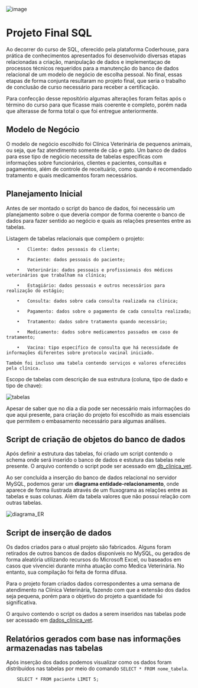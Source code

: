 ![image](https://user-images.githubusercontent.com/131414411/233514507-d6569471-0583-432a-a2cf-4e9db82bd2ea.png)

# Projeto Final SQL 

Ao decorrer do curso de SQL, oferecido pela plataforma Coderhouse, para prática de conhecimentos apresentados foi desenvolvido diversas 
etapas relacionadas a criação, manipulação de dados e implementaçao de processos técnicos requeridos para a manutenção do banco de dados 
relacional de um modelo de negócio de escolha pessoal. No final, essas etapas de forma conjunta resultaram no projeto final, que seria o 
trabalho de conclusão de curso necessário para receber a certificação. 

Para confecção desse repositório algumas alterações foram feitas após o término do curso para que ficasse mais coerente e completo, porém nada 
que alterasse de forma total o que foi entregue anteriormente. 

## Modelo de Negócio 
O modelo de negócio escolhido foi Clínica Veterinária de pequenos animais, ou seja, que faz atendimento somente de cão e gato. Um banco de dados 
para esse tipo de negócio necessita de tabelas específicas com informações sobre funcionários, clientes e pacientes, consultas e pagamentos, além 
de controle de receituário, como quando é recomendado tratamento e quais medicamentos foram necessários. 

## Planejamento Inicial 

Antes de ser montado o script do banco de dados, foi necessário um planejamento sobre o que deveria compor de forma coerente o banco de dados para 
fazer sentido ao negócio e quais as relações presentes entre as tabelas.

Listagem de tabelas relacionais que compõem o projeto:

        •	Cliente: dados pessoais do cliente;
        
        •	Paciente: dados pessoais do paciente;
        
        •	Veterinário: dados pessoais e profissionais dos médicos veterinários que trabalham na clínica;
        
        •	Estagiário: dados pessoais e outros necessários para realização do estágio;
        
        •	Consulta: dados sobre cada consulta realizada na clínica;
        
        •	Pagamento: dados sobre o pagamento de cada consulta realizada;
        
        •	Tratamento: dados sobre tratamento quando necessário;
        
        •	Medicamento: dados sobre medicamentos passados em caso de tratamento;
        
        •	Vacina: tipo específico de consulta que há necessidade de informações diferentes sobre protocolo vacinal iniciado. 

    Também foi incluso uma tabela contendo serviços e valores oferecidos pela clínica.
    
 Escopo de tabelas com descrição de sua estrutura (coluna, tipo de dado e tipo de chave):
 
![tabelas](https://user-images.githubusercontent.com/131414411/233517221-4c01dc2d-3a7d-4858-8887-00c7044989bd.png)

Apesar de saber que no dia a dia pode ser necessário mais informações do que aqui presente, para criação do projeto foi escolhido as mais 
essenciais que permitem o embasamento necessário para algumas análises. 

## Script de criação de objetos do banco de dados

Após definir a estrutura das tabelas, foi criado um script contendo o schema onde será inserido o banco de dados e estutura das tabelas nele 
presente. O arquivo contendo o script pode ser acessado em [db_clinica_vet](https://github.com/anaclfortunato/SQL/blob/main/db_clinica_vet.sql).

Ao ser concluída a inserção do banco de dados relacional no servidor MySQL, podemos gerar um **diagrama entidade-relacionamento**, onde aparece de 
forma ilustrada através de um fluxograma as relações entre as tabelas e suas colunas. Além da tabela valores que não possui relação com outras tabelas. 

![diagrama_ER](https://user-images.githubusercontent.com/131414411/233524983-da5f511d-7ebc-4054-ae85-8b6b39cf25c9.png)

## Script de inserção de dados

Os dados criados para o atual projeto são fabricados. Alguns foram retirados de outros bancos de dados disponíveis no MySQL, ou gerados de forma 
aleatória utilizando recursos do Microsoft Excel, ou baseados em casos que vivenciei durante minha atuação como Medica Veterinária. No entanto, 
sua compilação foi feita de forma difusa.

Para o projeto foram criados dados correspondentes a uma semana de atendimento na Clínica Veterinária, fazendo com que a extensão dos dados seja 
pequena, porém para o objetivo do projeto a quantidade foi significativa. 

O arquivo contendo o script os dados a serem inseridos nas tabelas pode ser acessado em [dados_clinica_vet](https://github.com/anaclfortunato/SQL/blob/main/dados_clinica_vet.sql).

## Relatórios gerados com base nas informações armazenadas nas tabelas

Após inserção dos dados podemos visualizar como os dados foram distribuídos nas tabelas por meio do comando `SELECT * FROM nome_tabela`.

        SELECT * FROM paciente LIMIT 5;


        
